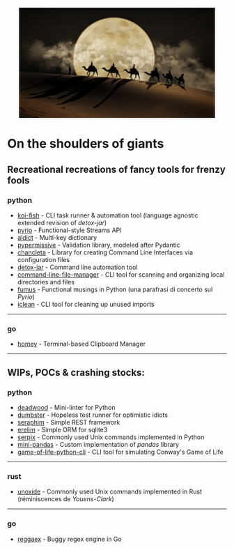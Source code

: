 <p align="center">
  <img src="https://github.com/kaliv0/on_the_shoulders_of_giants/blob/main/carawan.jpg?raw=true" width="450" alt="On the shoulders">
</p>

# On the shoulders of giants
Recreational recreations of fancy tools for frenzy fools
----------------------------
### python
- [koi-fish](https://github.com/kaliv0/koi_fish) - CLI task runner & automation tool (language agnostic extended revision of <i>detox-jar</i>)
- [pyrio](https://github.com/kaliv0/pyrio) - Functional-style Streams API
- [aldict](https://github.com/kaliv0/aldict) - Multi-key dictionary
- [pypermissive](https://github.com/kaliv0/pypermissive) - Validation library, modeled after Pydantic
- [chancleta](https://github.com/kaliv0/chancleta) - Library for creating Command Line Interfaces via configuration files
- [detox-jar](https://github.com/kaliv0/detox-jar) - Command line automation tool
- [command-line-file-manager](https://github.com/kaliv0/command-line-file-manager) - CLI tool for scanning and organizing local directories and files
- [fumus](https://github.com/kaliv0/fumus) - Functional musings in Python (una parafrasi di concerto sul <i>Pyrio</i>)
- [iclean](https://github.com/kaliv0/iclean) - CLI tool for cleaning up unused imports
-----------------------------
### go
- [homey](https://github.com/kaliv0/homey) - Terminal-based Clipboard Manager
----------------------------
## WIPs, POCs & crashing stocks:

### python
- [deadwood](https://github.com/kaliv0/deadwood) - Mini-linter for Python
- [dumbster](https://github.com/kaliv0/dumbster) - Hopeless test runner for optimistic idiots
- [seraphim](https://github.com/kaliv0/seraphim) - Simple REST framework
- [erelim](https://github.com/kaliv0/erelim) - Simple ORM for sqlite3
- [serpix](https://github.com/kaliv0/serpix) - Commonly used Unix commands implemented in Python
- [mini-pandas](https://github.com/kaliv0/mini-pandas) - Custom implementation of <i>pandas</i> library
- [game-of-life-python-cli](https://github.com/kaliv0/game-of-life-python-cli) - CLI tool for simulating Conway's Game of Life
----------------------------
### rust
- [unoxide](https://github.com/kaliv0/unoxide) - Commonly used Unix commands implemented in Rust (réminiscences de <i>Youens-Clark</i>)
----------------------------
### go
- [reggaex](https://github.com/kaliv0/reggaex) - Buggy regex engine in Go
  

